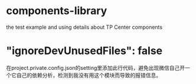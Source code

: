 # components-library
the test example and using details about TP Center components

# "ignoreDevUnusedFiles": false
在project.private.config.json的setting里添加此行代码，避免出现微信自己开一个它自己的依赖分析，检测到我没有用这个模块而导致的报错信息。
